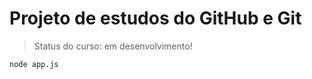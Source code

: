 <h1>Projeto de estudos do GitHub e Git</h1>

> Status do curso: em desenvolvimento!

```
node app.js
```
